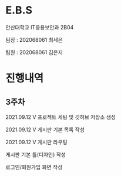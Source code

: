 # E.B.S


안산대학교 IT응용보안과 2B04

팀장 : 202068061 최세은

팀원 : 202068061 김은지

# 진행내역
## 3주차

2021.09.12 V 프로젝트 세팅 및 깃허브 저장소 생성

2021.09.12 V 게시판 기본 목록 작성

2021.09.12 V 게시판 라우팅

게시판 기본 틀(디자인) 작성

로그인/회원가입 화면 작성
